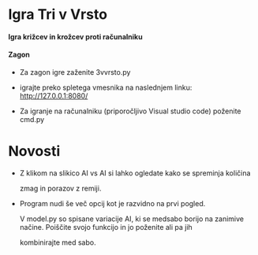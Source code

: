 ﻿# Igra Tri v Vrsto


#### Igra križcev in krožcev proti računalniku




#### Zagon


  - Za zagon igre zaženite 3vvrsto.py



  - igrajte preko spletega vmesnika na naslednjem linku: 
    http://127.0.0.1:8080/



  - Za igranje na računalniku (priporočljivo Visual studio code)
poženite cmd.py



# Novosti



  - Z klikom na slikico AI vs AI si lahko ogledate kako se spreminja količina 

    zmag in porazov z remiji.


 
  - Program nudi še več opcij kot je razvidno na prvi pogled.

    V model.py so spisane variacije AI, ki se medsabo borijo na zanimive
    načine. Poiščite svojo funkcijo in jo poženite ali pa jih

    kombinirajte med sabo. 
    